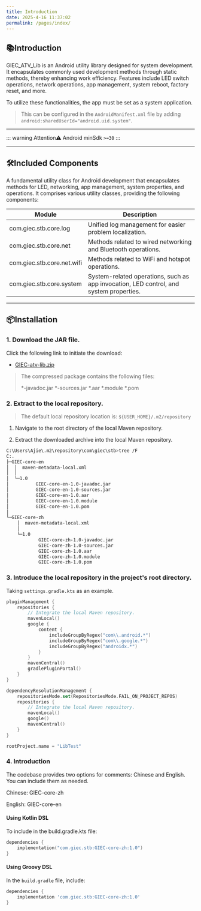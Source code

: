 ```yaml
---
title: Introduction
date: 2025-4-16 11:37:02
permalink: /pages/index/
---
```


## 📚Introduction

GIEC_ATV_Lib is an Android utility library designed for system development. It encapsulates commonly used development methods through static methods, thereby enhancing work efficiency. Features include LED switch operations, network operations, app management, system reboot, factory reset, and more.

To utilize these functionalities, the app must be set as a system application. 

> This can be configured in the `AndroidManifest.xml` file by adding `android:sharedUserId="android.uid.system"`.

-------------------------------------------------------------------------------

::: warning Attention⚠️
Android minSdk `>=30`
:::

---

## 🛠️Included Components

A fundamental utility class for Android development that encapsulates methods for LED, networking, app management, system properties, and operations. It comprises various utility classes, providing the following components:

| Module                        | Description                                      |
|-------------------------------|-------------------------------------------------|
| com.giec.stb.core.log         | Unified log management for easier problem localization. |
| com.giec.stb.core.net         | Methods related to wired networking and Bluetooth operations. |
| com.giec.stb.core.net.wifi    | Methods related to WiFi and hotspot operations. |
| com.giec.stb.core.system      | System-related operations, such as app invocation, LED control, and system properties. |

-------------------------------------------------------------------------------

## 📦Installation

### 1. Download the JAR file.

Click the following link to initiate the download:

- [GIEC-atv-lib.zip](https://cdn.jsdelivr.net/gh/Ajie528/public_file/giec/lib/GIEC-atv-lib.zip)

> The compressed package contains the following files:
>
> *-javadoc.jar
> *-sources.jar
> *.aar
> *.module
> *.pom

### 2. Extract to the local repository.

> The default local repository location is: `${USER_HOME}/.m2/repository` 

1. Navigate to the root directory of the local Maven repository.

2. Extract the downloaded archive into the local Maven repository.

``` bash
C:\Users\Ajie\.m2\repository\com\giec\stb>tree /F
C:.
├─GIEC-core-en
│  │  maven-metadata-local.xml
│  │
│  └─1.0
│          GIEC-core-en-1.0-javadoc.jar
│          GIEC-core-en-1.0-sources.jar
│          GIEC-core-en-1.0.aar
│          GIEC-core-en-1.0.module
│          GIEC-core-en-1.0.pom
│
└─GIEC-core-zh
    │  maven-metadata-local.xml
    │
    └─1.0
            GIEC-core-zh-1.0-javadoc.jar
            GIEC-core-zh-1.0-sources.jar
            GIEC-core-zh-1.0.aar
            GIEC-core-zh-1.0.module
            GIEC-core-zh-1.0.pom
```

### 3. Introduce the local repository in the project's root directory.

Taking `settings.gradle.kts` as an example.

```kotlin
pluginManagement {
    repositories {
        // Integrate the local Maven repository.
        mavenLocal()
        google {
            content {
                includeGroupByRegex("com\\.android.*")
                includeGroupByRegex("com\\.google.*")
                includeGroupByRegex("androidx.*")
            }
        }
        mavenCentral()
        gradlePluginPortal()
    }
}

dependencyResolutionManagement {
    repositoriesMode.set(RepositoriesMode.FAIL_ON_PROJECT_REPOS)
    repositories {
        // Integrate the local Maven repository.
        mavenLocal()
        google()
        mavenCentral()
    }
}

rootProject.name = "LibTest"
```

### 4. Introduction

The codebase provides two options for comments: Chinese and English. You can include them as needed.

Chinese: GIEC-core-zh

English: GIEC-core-en

#### Using Kotlin DSL

To include in the build.gradle.kts file:

```kotlin
dependencies {
    implementation("com.giec.stb:GIEC-core-zh:1.0")
}
```

#### Using Groovy DSL

In the `build.gradle` file, include:

```groovy
dependencies {
    implementation 'com.giec.stb:GIEC-core-zh:1.0'
}
```
